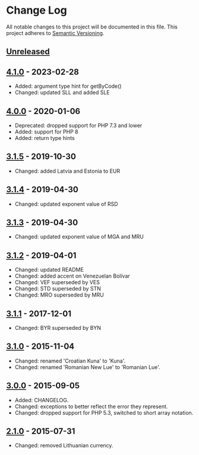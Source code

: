# Change Log

All notable changes to this project will be documented in this file.
This project adheres to [Semantic Versioning](http://semver.org/).

## [Unreleased]

## [4.1.0] - 2023-02-28

* Added: argument type hint for getByCode()
* Changed: updated SLL and added SLE

## [4.0.0] - 2020-01-06

* Deprecated: dropped support for PHP 7.3 and lower
* Added: support for PHP 8
* Added: return type hints

## [3.1.5] - 2019-10-30

* Changed: added Latvia and Estonia to EUR

## [3.1.4] - 2019-04-30

* Changed: updated exponent value of RSD

## [3.1.3] - 2019-04-30

* Changed: updated exponent value of MGA and MRU

## [3.1.2] - 2019-04-01

* Changed: updated README
* Changed: added accent on Venezuelan Bolívar
* Changed: VEF superseded by VES
* Changed: STD superseded by STN
* Changed: MRO superseded by MRU

## [3.1.1] - 2017-12-01

* Changed: BYR superseded by BYN

## [3.1.0] - 2015-11-04

* Changed: renamed 'Croatian Kuna' to 'Kuna'.
* Changed: renamed 'Romanian New Lue' to 'Romanian Lue'.

## [3.0.0] - 2015-09-05

* Added: CHANGELOG.
* Changed: exceptions to better reflect the error they represent.
* Changed: dropped support for PHP 5.3, switched to short array notation.

## [2.1.0] - 2015-07-31

* Changed: removed Lithuanian currency.

[Unreleased]: https://github.com/alcohol/iso4217/compare/4.1.0...HEAD
[4.1.0]: https://github.com/alcohol/iso4217/compare/4.0.0...4.1.0
[4.0.0]: https://github.com/alcohol/iso4217/compare/3.1.5...4.0.0
[3.1.5]: https://github.com/alcohol/iso4217/compare/3.1.4...3.1.5
[3.1.4]: https://github.com/alcohol/iso4217/compare/3.1.3...3.1.4
[3.1.3]: https://github.com/alcohol/iso4217/compare/3.1.2...3.1.3
[3.1.2]: https://github.com/alcohol/iso4217/compare/3.1.1...3.1.2
[3.1.1]: https://github.com/alcohol/iso4217/compare/3.1.0...3.1.1
[3.1.0]: https://github.com/alcohol/iso4217/compare/3.0.0...3.1.0
[3.0.0]: https://github.com/alcohol/iso4217/compare/2.1.0...3.0.0
[2.1.0]: https://github.com/alcohol/iso4217/compare/2.0.2...2.1.0

